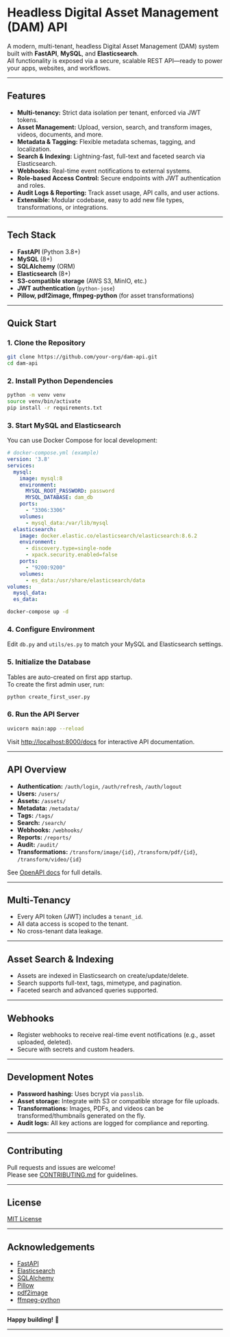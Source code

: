 # Headless Digital Asset Management (DAM) API

A modern, multi-tenant, headless Digital Asset Management (DAM) system built with **FastAPI**, **MySQL**, and **Elasticsearch**.  
All functionality is exposed via a secure, scalable REST API—ready to power your apps, websites, and workflows.

---

## Features

- **Multi-tenancy:** Strict data isolation per tenant, enforced via JWT tokens.
- **Asset Management:** Upload, version, search, and transform images, videos, documents, and more.
- **Metadata & Tagging:** Flexible metadata schemas, tagging, and localization.
- **Search & Indexing:** Lightning-fast, full-text and faceted search via Elasticsearch.
- **Webhooks:** Real-time event notifications to external systems.
- **Role-based Access Control:** Secure endpoints with JWT authentication and roles.
- **Audit Logs & Reporting:** Track asset usage, API calls, and user actions.
- **Extensible:** Modular codebase, easy to add new file types, transformations, or integrations.

---

## Tech Stack

- **FastAPI** (Python 3.8+)
- **MySQL** (8+)
- **SQLAlchemy** (ORM)
- **Elasticsearch** (8+)
- **S3-compatible storage** (AWS S3, MinIO, etc.)
- **JWT authentication** (`python-jose`)
- **Pillow, pdf2image, ffmpeg-python** (for asset transformations)

---

## Quick Start

### 1. Clone the Repository

```bash
git clone https://github.com/your-org/dam-api.git
cd dam-api
```

### 2. Install Python Dependencies

```bash
python -m venv venv
source venv/bin/activate
pip install -r requirements.txt
```

### 3. Start MySQL and Elasticsearch

You can use Docker Compose for local development:

```yaml
# docker-compose.yml (example)
version: '3.8'
services:
  mysql:
    image: mysql:8
    environment:
      MYSQL_ROOT_PASSWORD: password
      MYSQL_DATABASE: dam_db
    ports:
      - "3306:3306"
    volumes:
      - mysql_data:/var/lib/mysql
  elasticsearch:
    image: docker.elastic.co/elasticsearch/elasticsearch:8.6.2
    environment:
      - discovery.type=single-node
      - xpack.security.enabled=false
    ports:
      - "9200:9200"
    volumes:
      - es_data:/usr/share/elasticsearch/data
volumes:
  mysql_data:
  es_data:
```

```bash
docker-compose up -d
```

### 4. Configure Environment

Edit `db.py` and `utils/es.py` to match your MySQL and Elasticsearch settings.

### 5. Initialize the Database

Tables are auto-created on first app startup.  
To create the first admin user, run:

```bash
python create_first_user.py
```

### 6. Run the API Server

```bash
uvicorn main:app --reload
```

Visit [http://localhost:8000/docs](http://localhost:8000/docs) for interactive API documentation.

---

## API Overview

- **Authentication:** `/auth/login`, `/auth/refresh`, `/auth/logout`
- **Users:** `/users/`
- **Assets:** `/assets/`
- **Metadata:** `/metadata/`
- **Tags:** `/tags/`
- **Search:** `/search/`
- **Webhooks:** `/webhooks/`
- **Reports:** `/reports/`
- **Audit:** `/audit/`
- **Transformations:** `/transform/image/{id}`, `/transform/pdf/{id}`, `/transform/video/{id}`

See [OpenAPI docs](http://localhost:8000/docs) for full details.

---

## Multi-Tenancy

- Every API token (JWT) includes a `tenant_id`.
- All data access is scoped to the tenant.
- No cross-tenant data leakage.

---

## Asset Search & Indexing

- Assets are indexed in Elasticsearch on create/update/delete.
- Search supports full-text, tags, mimetype, and pagination.
- Faceted search and advanced queries supported.

---

## Webhooks

- Register webhooks to receive real-time event notifications (e.g., asset uploaded, deleted).
- Secure with secrets and custom headers.

---

## Development Notes

- **Password hashing:** Uses bcrypt via `passlib`.
- **Asset storage:** Integrate with S3 or compatible storage for file uploads.
- **Transformations:** Images, PDFs, and videos can be transformed/thumbnails generated on the fly.
- **Audit logs:** All key actions are logged for compliance and reporting.

---

## Contributing

Pull requests and issues are welcome!  
Please see [CONTRIBUTING.md](CONTRIBUTING.md) for guidelines.

---

## License

[MIT License](LICENSE)

---

## Acknowledgements

- [FastAPI](https://fastapi.tiangolo.com/)
- [Elasticsearch](https://www.elastic.co/elasticsearch/)
- [SQLAlchemy](https://www.sqlalchemy.org/)
- [Pillow](https://python-pillow.org/)
- [pdf2image](https://github.com/Belval/pdf2image)
- [ffmpeg-python](https://github.com/kkroening/ffmpeg-python)

---

**Happy building!** 🚀

---

